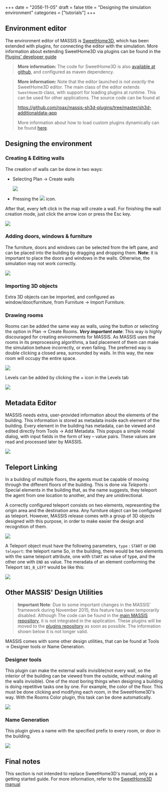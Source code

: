 +++
date = "2056-11-05"
draft = false
title = "Designing the simulation environment"
categories = ["tutorials"]
+++

## Environment editor

The environment editor of MASSIS is  [SweetHome3D](http://www.sweethome3d.com), which has been extended with plugins, for connecting the editor with the simulation.
More information about extending SweetHome3D via plugins can be found in the [Plugins' developer guide](http://www.sweethome3d.com/pluginDeveloperGuide.jsp)

>**More information:**
The code for SweetHome3D is also [available at github](https://github.com/rpax/sweethome3d), and configured as maven dependency.

>**More information:**
Note that the editor launched *is not exactly* the SweetHome3D editor. The main class of the editor extends `SweetHome3D` class, with support for loading plugins at runtime. This can be used for other applications. The source code can be found at
>
>https://github.com/rpax/massis-sh3d-plugins/tree/master/sh3d-additionaldata-app
>
>More information about how to load custom plugins dynamically can be found
>[here](/post/loading-custom-plugins-dynamically).

## Designing the environment
### Creating & Editing walls
The creation of walls can be done in two ways:
* Selecting Plan → Create walls

  ![](http://i.imgur.com/dkkDSaR.png)

* Pressing the ![](http://i.imgur.com/i4qzaDX.png) icon.

After that, every left click in the map will create a wall. For finishing the wall creation mode, just click the arrow icon or press the Esc key.

![](http://i.imgur.com/DAiFfI5.png)

### Adding doors, windows & furniture
The furniture, doors and windows can be selected from the left pane, and can be placed into the building by dragging and dropping them. **Note**: it is important to place the doors and windows in the walls. Otherwise, the simulation may not work correctly.

![](http://i.imgur.com/bdr0Vvp.png)

### Importing 3D objects
Extra 3D objects can be imported, and configured as window/door/furniture, from Furniture → Import Furniture.
### Drawing rooms
Rooms can be added the same way as walls, using the  button or selecting the option in Plan → Create Rooms.
_**Very important note**_: This way is highly discouraged for creating environments for MASSIS. As MASSIS uses the rooms in its preprocessing algorithms, a bad placement of them can make the simulation behave incorrectly, or even failing. The preferred way is double clicking a closed area, surrounded by walls. In this way, the new room will occupy the entire space.

![](http://i.imgur.com/1SjFlDv.png)

Levels can be added by clicking the + icon in the Levels tab

![](http://i.imgur.com/csxX8hB.png)

## Metadata Editor

MASSIS needs extra, user-provided information about the elements of the building. This information is stored as metadata inside each element of the building. Every element in the building has metadata, can be viewed and edited directly from Tools → Add Metadata. This popups a simple modal dialog, with input fields in the form of  key – value pairs. These values are read and processed later by MASSIS.

![](http://i.imgur.com/sq3FNZE.png)



## Teleport Linking
In a building of multiple floors, the agents must be capable of moving through the different floors of the building. This is done via _Teleports_ : Special elements in the building that, as the name suggests, they teleport the agent from one location to another, and they are unidirectional.

A correctly configured teleport consists on two elements, representing the origin area and the destination area. Any furniture object can be configured as teleport. However, MASSIS release comes with a group of 3D objects designed with this purpose, in order to make easier the design and recognition of them.

![](http://i.imgur.com/79suUPY.png)


A Teleport object must have the following parameters,
`type` : `START` or `END`
`teleport`: the teleport name
So, in the building, there would be two elements with the same teleport attribute, one with `START` as value of type, and the other one with `END` as value. The meradata of an element conforming the Teleport `SB1_B_LEFT` would be like this:

![](http://i.imgur.com/jwtsqoT.png)

## Other MASSIS' Design Utilities

>**Important Note**: Due to some important changes in the MASSIS' framework during November 2015, this feature has been temporarily disabled. Although The code can be found in the [main MASSIS repository](https://github.com/rpax/MASSIS/tree/master/massis-sh3d-plugins), it is not integrated in the application. These plugins will be moved to the [plugins repository](https://github.com/rpax/massis-sh3d-plugins/) as soon as possible. The information shown below it is not longer valid.

MASSIS comes with some other design utilities, that can be found at Tools → Designer tools or Name Generation.
### Designer tools
This plugin can make the external walls invisible(not every wall, so the interior of the building can be viewed from the outside, without making all the walls invisible).
One of the most boring things when designing a building is doing repetitive tasks one by one. For example, the color of the floor. This must be done clicking and modifying each room, in the SweetHome3D's way. With the Rooms Color plugin, this task can be done automatically.

![](http://i.imgur.com/gDWh2vBm.png)

### Name Generation

This plugin gives a name with the specified prefix to every room, or door in the building.

![](http://i.imgur.com/rKIMX5W.png)

## Final notes
This section is not intended to replace SweetHome3D's manual, only as a getting started guide. For more information, refer to the [SweetHome3D manual](http://www.sweethome3d.com/userGuide.jsp)



